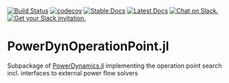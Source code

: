 [![Build Status](https://travis-ci.org/JuliaEnergy/PowerDynOperationPoint.jl.svg?branch=master)](https://travis-ci.org/JuliaEnergy/PowerDynOperationPoint.jl/branches)
[![codecov](https://codecov.io/gh/JuliaEnergy/PowerDynOperationPoint.jl/branch/master/graph/badge.svg)](https://codecov.io/gh/JuliaEnergy/PowerDynOperationPoint.jl/branch/master)
[![Stable Docs](https://img.shields.io/badge/docs-stable-blue.svg)](https://juliaenergy.github.io/PowerDynamics.jl/stable/)
[![Latest Docs](https://img.shields.io/badge/docs-latest-blue.svg)](https://juliaenergy.github.io/PowerDynamics.jl/latest/)
[![Chat on Slack.](https://img.shields.io/badge/chat%20on-slack-yellow.svg)](https://julialang.slack.com/messages/CDAGL4T09/)
[![Get your Slack invitation.](https://img.shields.io/badge/get%20invitation-slack-yellow.svg)](https://julialang.org/slack/)

# PowerDynOperationPoint.jl

Subpackage of [PowerDynamics.jl](https://github.com/JuliaEnergy/PowerDynamics.jl) implementing the operation point search incl. interfaces to external power flow solvers

